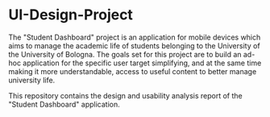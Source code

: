# UI-Design-Project
The "Student Dashboard" project is an application for mobile devices which aims to manage the academic life of students belonging to the University of the University of Bologna. The goals set for this project are to build an ad-hoc application for the specific user target simplifying, and at the same time making it more understandable, access to useful content to better manage university life.

This repository contains the design and usability analysis report of the "Student Dashboard" application.
